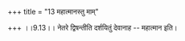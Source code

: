 +++
title = "13 महात्मानस्तु माम्"

+++
।।9.13।। नेतरे द्विषन्तीति दर्शयितुं देवानाह -- महात्मान इति।
